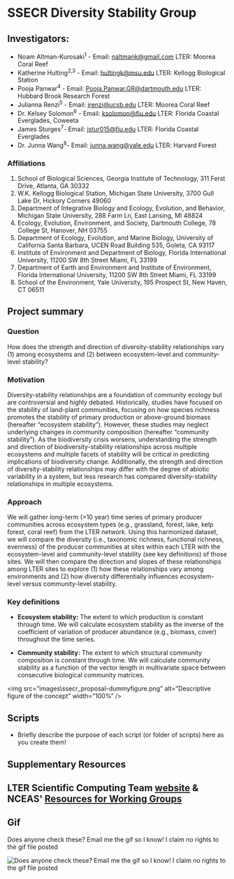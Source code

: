 # SSECR Diversity Stability Group

## Investigators:
- Noam Altman-Kurosaki<sup>1</sup> - Email: [naltmank@gmail.com](mailto:naltmank@gmail.com) LTER: Moorea Coral Reef
- Katherine Hulting<sup>2,3</sup> - Email: [hultingk@msu.edu](mailto:hultingk@msu.edu) LTER: Kellogg Biological Station
- Pooja Panwar<sup>4</sup> - Email: [Pooja.Panwar.GR@dartmouth.edu](mailto:Pooja.Panwar.GR@dartmouth.edu) LTER: Hubbard Brook Research Forest
- Julianna Renzi<sup>5</sup> - Email: [jrenzi@ucsb.edu](mailto:jrenzi@ucsb.edu) LTER: Moorea Coral Reef
- Dr. Kelsey Solomon<sup>6</sup> - Email: [ksolomon@fiu.edu](mailto:ksolomon@fiu.edu) LTER: Florida Coastal Everglades, Coweeta
- James Sturges<sup>7</sup>- Email: [jstur015@fiu.edu](mailto:jstur015@fiu.edu) LTER: Florida Coastal Everglades
- Dr. Junna Wang<sup>8</sup>- Email: [junna.wang@yale.edu](mailto:junna.wang@yale.edu) LTER: Harvard Forest
  
### Affiliations

1. School of Biological Sciences, Georgia Institute of Technology, 311 Ferst Drive, Atlanta, GA 30332
2. W.K. Kellogg Biological Station, Michigan State University, 3700 Gull Lake Dr, Hickory Corners 49060
3. Department of Integrative Biology and Ecology, Evolution, and Behavior, Michigan State University, 288 Farm Ln, East Lansing, MI 48824
4. Ecology, Evolution, Environment, and Society, Dartmouth College, 78 College St, Hanover, NH 03755
5. Department of Ecology, Evolution, and Marine Biology, University of California Santa Barbara, UCEN Road Building 535, Goleta, CA 93117 
6. Institute of Environment and Department of Biology, Florida International University, 11200 SW 8th Street Miami, FL 33199
7. Department of Earth and Environment and Institute of Environment, Florida International University, 11200 SW 8th Street Miami, FL 33199
8. School of the Environment, Yale University, 195 Prospect St, New Haven, CT 06511

## Project summary

### Question
How does the strength and direction of diversity-stability relationships vary (1) among ecosystems and (2) between ecosystem-level and community-level stability?

### Motivation
Diversity-stability relationships are a foundation of community ecology but are controversial and highly debated. Historically, studies have focused on the stability of land-plant communities, focusing on how species richness promotes the stability of primary production or above-ground biomass (hereafter “ecosystem stability”). However, these studies may neglect underlying changes in community composition (hereafter “community stability”). As the biodiversity crisis worsens, understanding the strength and direction of biodiversity-stability relationships across multiple ecosystems and multiple facets of stability will be critical in predicting implications of biodiversity change. Additionally, the strength and direction of diversity-stability relationships may differ with the degree of abiotic variability in a system, but less research has compared diversity-stability relationships in multiple ecosystems. 

### Approach
We will gather long-term (>10 year) time series of primary producer communities across ecosystem types (e.g., grassland, forest, lake, kelp forest, coral reef) from the LTER network. Using this harmonized dataset, we will compare the diversity (i.e., taxonomic richness, functional richness, evenness) of the producer communities at sites within each LTER with the ecosystem-level and community-level stability (see key definitions) of those sites. We will then compare the direction and slopes of these relationships among LTER sites to explore (1) how these relationships vary among environments and (2) how diversity differentially influences ecosystem-level versus community-level stability. 
 
### Key definitions
- **Ecosystem stability:** The extent to which production is constant through time. We will calculate ecosystem stability as the inverse of the coefficient of variation of producer abundance (e.g., biomass, cover) throughout the time series. 

- **Community stability:** The extent to which structural community composition is constant through time. We will calculate community stability as a function of the vector length in multivariate space between consecutive biological community matrices.

<img src=”images\ssecr_proposal-dummyfigure.png” alt=”Descriptive figure of the concept” width=”100%” />
   
## Scripts 

- Briefly describe the purpose of each script (or folder of scripts) here as you create them!

## Supplementary Resources

LTER Scientific Computing Team [website](https://lter.github.io/scicomp/) & NCEAS' [Resources for Working Groups](https://www.nceas.ucsb.edu/working-group-resources)
---

## Gif

Does anyone check these? Email me the gif so I know! I claim no rights to the gif file posted

![Does anyone check these? Email me the gif so I know! I claim no rights to the gif file posted](community.gif)

